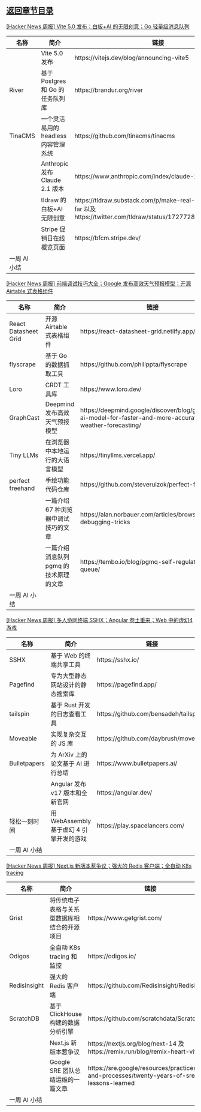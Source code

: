 ## [返回章节目录](../2023Q4-Hacker-News.md)


[[Hacker News 周报] Vite 5.0 发布；白板+AI 的无限创意；Go
轻量级消息队列](https://www.bilibili.com/video/BV1qv411F7DB)

<table>
  <theader>
    <th>名称</th>
    <th>简介</th>
    <th>链接</th>
  </theader><tbody>
    <tr>
      <td></td>
      <td>Vite 5.0 发布</td>
      <td>https://vitejs.dev/blog/announcing-vite5</td>
    </tr><tr>
      <td>River</td>
      <td>基于 Postgres 和 Go 的任务队列库</td>
      <td>https://brandur.org/river</td>
    </tr><tr>
      <td>TinaCMS</td>
      <td>一个灵活易用的 headless 内容管理系统</td>
      <td>https://github.com/tinacms/tinacms</td>
    </tr><tr>
      <td></td>
      <td>Anthropic 发布 Claude 2.1 版本</td>
      <td>https://www.anthropic.com/index/claude-2-1</td>
    </tr><tr>
      <td></td>
      <td>tldraw 的白板+AI 无限创意</td>
      <td>https://tldraw.substack.com/p/make-real-the-story-so-far 以及
        https://twitter.com/tldraw/status/1727728068968460778</td>
    </tr><tr>
      <td></td>
      <td>Stripe 促销日在线概览页面</td>
      <td>https://bfcm.stripe.dev/</td>
    </tr><tr>
      <td>一周 AI 小结</td>
      <td></td>
      <td></td>
    </tr>
  </tbody>
</table>

[[Hacker News 周报] 前端调试技巧大全；Google 发布高效天气预报模型；开源 Airtable
式表格组件](https://www.bilibili.com/video/BV1Fv411c781)

<table>
  <theader>
    <th>名称</th>
    <th>简介</th>
    <th>链接</th>
  </theader><tbody>
    <tr>
      <td>React Datasheet Grid</td>
      <td>开源 Airtable 式表格组件</td>
      <td>https://react-datasheet-grid.netlify.app/</td>
    </tr><tr>
      <td>flyscrape</td>
      <td>基于 Go 的数据抓取工具</td>
      <td>https://github.com/philippta/flyscrape</td>
    </tr><tr>
      <td>Loro</td>
      <td>CRDT 工具库</td>
      <td>https://www.loro.dev/</td>
    </tr><tr>
      <td>GraphCast</td>
      <td>Deepmind 发布高效天气预报模型</td>
      <td>https://deepmind.google/discover/blog/graphcast-ai-model-for-faster-and-more-accurate-global-weather-forecasting/</td>
    </tr><tr>
      <td>Tiny LLMs</td>
      <td>在浏览器中本地运行的大语言模型</td>
      <td>https://tinyllms.vercel.app/</td>
    </tr><tr>
      <td>perfect freehand</td>
      <td>手绘功能代码仓库</td>
      <td>https://github.com/steveruizok/perfect-freehand</td>
    </tr><tr>
      <td></td>
      <td>一篇介绍 67 种浏览器中调试技巧的文章</td>
      <td>https://alan.norbauer.com/articles/browser-debugging-tricks</td>
    </tr><tr>
      <td></td>
      <td>一篇介绍消息队列 pgmq 的技术原理的文章</td>
      <td>https://tembo.io/blog/pgmq-self-regulating-queue/</td>
    </tr><tr>
      <td>一周 AI 小结</td>
      <td></td>
      <td></td>
    </tr>
  </tbody>
</table>

[[Hacker News 周报] 多人协同终端 SSHX；Angular 卷土重来；Web
中的虚幻4游戏](https://www.bilibili.com/video/BV1Lu4y1N7Tq)

<table>
  <theader>
    <th>名称</th>
    <th>简介</th>
    <th>链接</th>
  </theader><tbody>
    <tr>
      <td>SSHX</td>
      <td>基于 Web 的终端共享工具</td>
      <td>https://sshx.io/</td>
    </tr><tr>
      <td>Pagefind</td>
      <td>专为大型静态网站设计的静态搜索库</td>
      <td>https://pagefind.app/</td>
    </tr><tr>
      <td>tailspin</td>
      <td>基于 Rust 开发的日志查看工具</td>
      <td>https://github.com/bensadeh/tailspin</td>
    </tr><tr>
      <td>Moveable</td>
      <td>实现复杂交互的 JS 库</td>
      <td>https://github.com/daybrush/moveable</td>
    </tr><tr>
      <td>Bulletpapers</td>
      <td>为 ArXiv 上的论文基于 AI 进行总结</td>
      <td>https://www.bulletpapers.ai/</td>
    </tr><tr>
      <td></td>
      <td>Angular 发布 v17 版本和全新官网</td>
      <td>https://angular.dev/</td>
    </tr><tr>
      <td>轻松一刻时间</td>
      <td>用 WebAssembly 基于虚幻 4 引擎开发的游戏</td>
      <td>https://play.spacelancers.com/</td>
    </tr><tr>
      <td>一周 AI 小结</td>
      <td></td>
      <td></td>
    </tr>
  </tbody>
</table>

[[Hacker News 周报] Next.js 新版本惹争议；强大的 Redis 客户端；全自动 K8s
tracing](https://www.bilibili.com/video/BV1vj411Y7WL)

<table>
  <theader>
    <th>名称</th>
    <th>简介</th>
    <th>链接</th>
  </theader><tbody>
    <tr>
      <td>Grist</td>
      <td>将传统电子表格与关系型数据库相结合的开源项目</td>
      <td>https://www.getgrist.com/</td>
    </tr><tr>
      <td>Odigos</td>
      <td>全自动 K8s tracing 和监控</td>
      <td>https://odigos.io/</td>
    </tr><tr>
      <td>RedisInsight</td>
      <td>强大的 Redis 客户端</td>
      <td>https://github.com/RedisInsight/RedisInsight</td>
    </tr><tr>
      <td>ScratchDB</td>
      <td>基于 ClickHouse 构建的数据分析引擎</td>
      <td>https://github.com/scratchdata/ScratchDB</td>
    </tr><tr>
      <td></td>
      <td>Next.js 新版本惹争议</td>
      <td>https://nextjs.org/blog/next-14 及
        https://remix.run/blog/remix-heart-vite</td>
    </tr><tr>
      <td></td>
      <td>Google SRE 团队总结运维的一篇文章</td>
      <td>https://sre.google/resources/practices-and-processes/twenty-years-of-sre-lessons-learned</td>
    </tr><tr>
      <td>一周 AI 小结</td>
      <td></td>
      <td></td>
    </tr>
  </tbody>
</table>